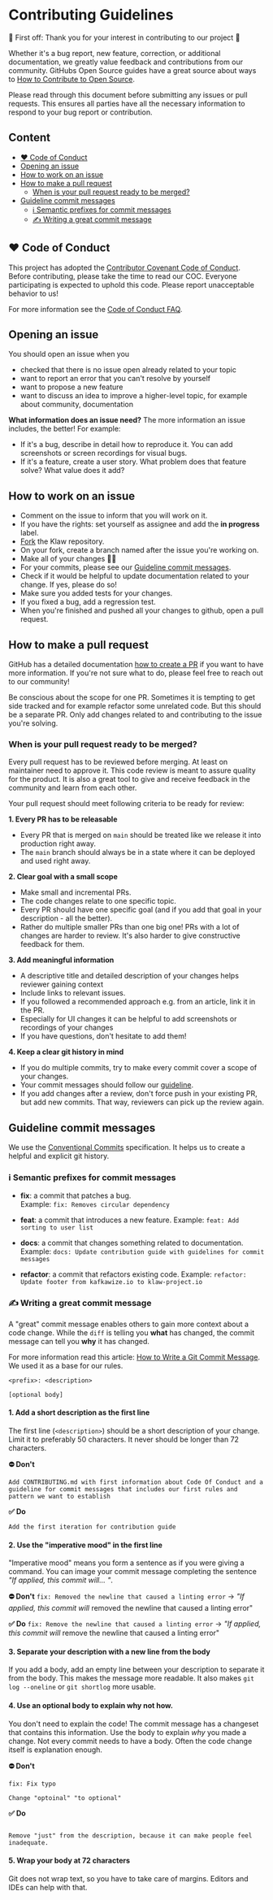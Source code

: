 # Contributing Guidelines

🎉 First off: Thank you for your interest in contributing to our project 🥳

Whether it's a bug report, new feature, correction, or additional documentation, we greatly value feedback and contributions from our community. GitHubs Open Source guides have a great source about ways to [How to Contribute to Open Source](https://opensource.guide/how-to-contribute/).

Please read through this document before submitting any issues or pull requests. This ensures all parties have all the necessary information to respond to your bug report or contribution.

## Content 

- [❤️ Code of Conduct](#code-of-conduct)
- [Opening an issue](#opening-an-issue)
- [How to work on an issue](#how-to-work-on-an-issue)
- [How to make a pull request](#how-to-make-a-pull-request)
  - [When is your pull request ready to be merged?](#when-is-your-pull-request-ready-to-be-merged)
- [Guideline commit messages](#guideline-commit-messages)
  - [ℹ️ Semantic prefixes for commit messages](#-semantic-prefixes-for-commit-messages)
  - [✍️ Writing a great commit message](#-writing-a-great-commit-message)

## ❤️ Code of Conduct

This project has adopted the [Contributor Covenant Code of Conduct](CODE_OF_CONDUCT.md). Before contributing, please take the time to read our COC. Everyone participating is expected to uphold this code. Please report unacceptable behavior to us!

For more information see the [Code of Conduct FAQ](https://www.contributor-covenant.org/faq/).


## Opening an issue
You should open an issue when you
- checked that there is no issue open already related to your topic
- want to report an error that you can't resolve by yourself
- want to propose a new feature
- want to discuss an idea to improve a higher-level topic, for example about community, documentation

__What information does an issue need?__
The more information an issue includes, the better! For example:

- If it's a bug, describe in detail how to reproduce it. You can add screenshots or screen recordings for visual bugs.
- If it's a feature, create a user story. What problem does that feature solve? What value does it add?


## How to work on an issue

- Comment on the issue to inform that you will work on it.
- If you have the rights: set yourself as assignee and add the __in progress__ label.
- [Fork](https://docs.github.com/en/get-started/quickstart/fork-a-repo) the Klaw repository.
- On your fork, create a branch named after the issue you're working on.
- Make all of your changes 🧑‍💻
- For your commits, please see our [Guideline commit messages](#guideline-commit-messages).
- Check if it would be helpful to update documentation related to your change. If yes, please do so!
- Make sure you added tests for your changes.
- If you fixed a bug, add a regression test.
- When you're finished and pushed all your changes to github, open a pull request.


## How to make a pull request

GitHub has a detailed documentation [how to create a PR](https://docs.github.com/en/pull-requests/collaborating-with-pull-requests/proposing-changes-to-your-work-with-pull-requests/creating-a-pull-request) if you want to have more information. If you're not sure what to do, please feel free to reach out to our community!

Be conscious about the scope for one PR. Sometimes it is tempting to get side tracked and for example refactor some unrelated code. But this should be a separate PR. Only add changes related to and contributing to the issue you're solving.


### When is your pull request ready to be merged?

Every pull request has to be reviewed before merging. At least on maintainer need to approve it. This code review is meant to assure quality for the product. It is also a great tool to give and receive feedback in the community and learn from each other.

Your pull request should meet following criteria to be ready for review:

__1. Every PR has to be releasable__

- Every PR that is merged on `main` should be treated like we release it into production right away. 
- The `main` branch should always be in a state where it can be deployed and used right away.

__2. Clear goal with a small scope__

- Make small and incremental PRs. 
- The code changes relate to one specific topic. 
- Every PR should have one specific goal (and if you add that goal in your description - all the better). 
- Rather do multiple smaller PRs than one big one! PRs with a lot of changes are harder to review. It's also harder to give constructive feedback for them.

__3. Add meaningful information__

- A descriptive title and detailed description of your changes helps reviewer gaining context 
- Include links to relevant issues. 
- If you followed a recommended approach e.g. from an article, link it in the PR. 
- Especially for UI changes it can be helpful to add screenshots or recordings of your changes
- If you have questions, don't hesitate to add them!

__4. Keep a clear git history in mind__

- If you do multiple commits, try to make every commit cover a scope of your changes. 
- Your commit messages should follow our [guideline](#guideline-commit-messages). 
- If you add changes after a review, don't force push in your existing PR, but add new commits. That way, reviewers can pick up the review again.


## Guideline commit messages

We use the [Conventional Commits](https://www.conventionalcommits.org/) specification. It helps us to create a helpful and explicit git history.

### ℹ️ Semantic prefixes for commit messages

- **fix**: a commit that patches a bug.  
  Example: `fix: Removes circular dependency`

- **feat**: a commit that introduces a new feature.
  Example: `feat: Add sorting to user list`

- **docs**: a commit that changes something related to documentation.
  Example: `docs: Update contribution guide with guidelines for commit messages`

- **refactor**: a commit that refactors existing code.
  Example: `refactor: Update footer from kafkawize.io to klaw-project.io`


### ✍️ Writing a great commit message

A "great" commit message enables others to gain more context about a code change. While the `diff` is telling you **what** has changed, the commit message can tell you **why** it has changed.

For more information read this article: [How to Write a Git Commit Message](https://cbea.ms/git-commit/). We used it as a base for our rules.

```
<prefix>: <description>

[optional body]

```

#### 1. Add a short description as the first line
The first line (`<description>`) should be a short description of your change. Limit it to preferably 50 characters. It never should be longer than 72 characters.

**⛔️ Don't**

`Add CONTRIBUTING.md with first information about Code Of Conduct and a guideline for commit messages that includes our first rules and pattern we want to establish`

**️✅ Do**

`Add the first iteration for contribution guide`

#### 2. Use the "imperative mood" in the first line
"Imperative mood" means you form a sentence as if you were giving a command. You can image your commit message completing the sentence _"If applied, this commit will... <do your change>"_.

**⛔️ Don't**
`fix: Removed the newline that caused a linting error`
-> _"If applied, this commit will_ removed the newline that caused a linting error"

**️✅ Do**
`fix: Remove the newline that caused a linting error`
-> _"If applied, this commit will_ remove the newline that caused a linting error"


#### 3. Separate your description with a new line from the body
If you add a body, add an empty line between your description to separate it from the body. This makes the message more readable. It also makes `git log --oneline` or `git shortlog` more usable.


#### 4. Use an optional body to explain why not how.
You don't need to explain the code! The commit message has a changeset that contains this information. Use the body to explain _why_ you made a change. Not every commit needs to have a body. Often the code change itself is explanation enough.

**⛔️ Don't**
```
fix: Fix typo

Change "optoinal" "to optional"
```


**️✅ Do**
```fix: Remove word

Remove "just" from the description, because it can make people feel inadequate. 
```

#### 5. Wrap your body at 72 characters
Git does not wrap text, so you have to take care of margins. Editors and IDEs can help with that.
